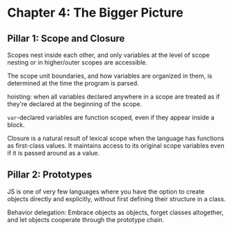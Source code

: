 # Chapter 4: The Bigger Picture

## Pillar 1: Scope and Closure

Scopes nest inside each other, and only variables at the level of scope nesting or in higher/outer scopes are accessible.

The scope unit boundaries, and how variables are organized in them, is determined at the time the program is parsed.

hoisting: when all variables declared anywhere in a scope are treated as if they're declared at the beginning of the scope.

`var`-declared variables are function scoped, even if they appear inside a block.

Closure is a natural result of lexical scope when the language has functions as first-class values. It maintains access to its original scope variables even if it is passed around as a value.

## Pillar 2: Prototypes

JS is one of very few languages where you have the option to create objects directly and explicitly, without first defining their structure in a class.

Behavior delegation: Embrace objects as objects, forget classes altogether, and let objects cooperate through the prototype chain.
